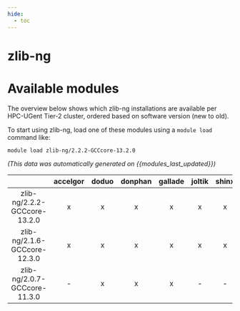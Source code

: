 ```yaml
---
hide:
  - toc
---
```


zlib-ng
=======

# Available modules


The overview below shows which zlib-ng installations are available per HPC-UGent Tier-2 cluster, ordered based on software version (new to old).

To start using zlib-ng, load one of these modules using a `module load` command like:

```shell
module load zlib-ng/2.2.2-GCCcore-13.2.0
```

*(This data was automatically generated on {{modules_last_updated}})*  

| |accelgor|doduo|donphan|gallade|joltik|shinx|skitty|
| :---: | :---: | :---: | :---: | :---: | :---: | :---: | :---: |
|zlib-ng/2.2.2-GCCcore-13.2.0|x|x|x|x|x|x|x|
|zlib-ng/2.1.6-GCCcore-12.3.0|x|x|x|x|x|x|x|
|zlib-ng/2.0.7-GCCcore-11.3.0|-|x|x|x|-|-|-|
